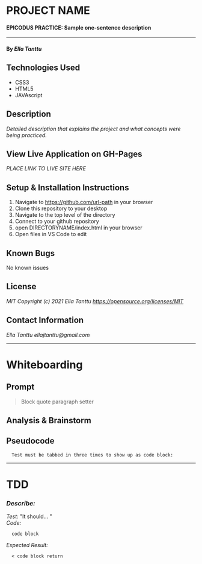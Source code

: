 # PROJECT NAME

#### EPICODUS PRACTICE: Sample one-sentence description
---
#### By _**Ella Tanttu**_

## Technologies Used

- CSS3
- HTML5
- JAVAscript

## Description

_Detailed description that explains the project and what concepts were being practiced._

## View Live Application on GH-Pages
_PLACE LINK TO LIVE SITE HERE_

## Setup & Installation Instructions

1. Navigate to https://github.com/url-path in your browser
2. Clone this repository to your desktop
3. Navigate to the top level of the directory
4. Connect to your github repository
5. open DIRECTORYNAME/index.html in your browser
6. Open files in VS Code to edit

## Known Bugs

No known issues

## License

_MIT Copyright (c) 2021 Ella Tanttu_
_https://opensource.org/licenses/MIT_

## Contact Information

_Ella Tanttu ellajtanttu@gmail.com_

---


# Whiteboarding

## Prompt
> Block quote paragraph setter

## Analysis & Brainstorm

## Pseudocode
      Test must be tabbed in three times to show up as code block:

---
# TDD

### **_Describe:_**

  _Test:_ "It should... "\
  _Code:_

      code block

  _Expected Result:_

      < code block return